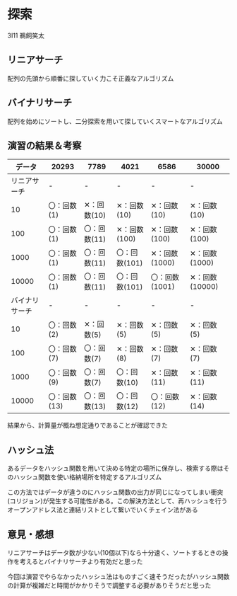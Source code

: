 # 探索
3I11 鵜飼笑太

## リニアサーチ
配列の先頭から順番に探していく力こそ正義なアルゴリズム

## バイナリサーチ
配列を始めにソートし、二分探索を用いて探していくスマートなアルゴリズム

## 演習の結果＆考察

|データ|20293|7789|4021|6586|30000|
|-|-|-|-|-|-|
|リニアサーチ|-|-|-|-|-|
|10|〇：回数(1)|✕：回数(10)|✕：回数(10)|✕：回数(10)|✕：回数(10)|
|100|〇：回数(1)|〇：回数(11)|✕：回数(100)|✕：回数(100)|✕：回数(100)|
|1000|〇：回数(1)|〇：回数(11)|〇：回数(101)|✕：回数(1000)|✕：回数(1000)|
|10000|〇：回数(1)|〇：回数(11)|〇：回数(101)|〇：回数(1001)|✕：回数(10000)|
|バイナリサーチ|-|-|-|-|-|
|10|〇：回数(2)|✕：回数(5)|✕：回数(5)|✕：回数(5)|✕：回数(5)|
|100|〇：回数(7)|〇：回数(7)|✕：回数(8)|✕：回数(7)|✕：回数(7)|
|1000|〇：回数(9)|〇：回数(7)|〇：回数(10)|✕：回数(11)|✕：回数(11)|
|10000|〇：回数(13)|〇：回数(13)|〇：回数(12)|〇：回数(12)|✕：回数(14)|

結果から、計算量が概ね想定通りであることが確認できた

## ハッシュ法
あるデータをハッシュ関数を用いて決める特定の場所に保存し、検索する際はそのハッシュ関数を使い格納場所を特定するアルゴリズム

この方法ではデータが違うのにハッシュ関数の出力が同じになってしまい衝突(コリジョン)が発生する可能性がある。この解決方法として、再ハッシュを行うオープンアドレス法と連結リストとして繋いでいくチェイン法がある

## 意見・感想
リニアサーチはデータ数が少ない(10個以下)なら十分速く、ソートするときの操作を考えるとバイナリサーチより有効だと思った

今回は演習でやらなかったハッシュ法はものすごく速そうだったがハッシュ関数の計算が複雑だと時間がかかりそうで調整する必要がありそうだと思った
